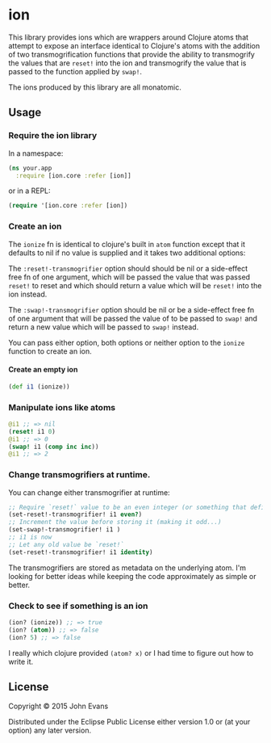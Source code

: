 # ion

This library provides ions which are wrappers around Clojure atoms that attempt
to expose an interface identical to Clojure's atoms with the addition of two
transmogrification functions that provide the ability to transmogrify the
values that are `reset!` into the ion and transmogrify the value that is passed
to the function applied by `swap!`.

The ions produced by this library are all monatomic.

## Usage

### Require the ion library

In a namespace:

```clojure
(ns your.app
  :require [ion.core :refer [ion]]
```

or in a REPL:

```clojure
(require '[ion.core :refer [ion])
```

### Create an ion

The `ionize` fn is identical to clojure's built in `atom` function except that
it defaults to nil if no value is supplied and it takes two additional options:

The `:reset!-transmogrifier` option should should be nil or a side-effect free
fn of one argument, which will be passed the value that was passed `reset!` to
reset and which should return a value which will be `reset!` into the ion instead.

The `:swap!-transmogrifier` option should be nil or be a side-effect free fn of
one argument that will be passed the value of to be passed to `swap!` and
return a new value which will be passed to `swap!` instead.

You can pass either option, both options or neither option to the `ionize`
function to create an ion.

#### Create an empty ion

```clojure
(def i1 (ionize))
```

### Manipulate ions like atoms

```clojure
@i1 ;; => nil
(reset! i1 0)
@i1 ;; => 0
(swap! i1 (comp inc inc))
@i1 ;; => 2
```

### Change transmogrifiers at runtime.

You can change either transmogrifier at runtime:

```clojure
;; Require `reset!` value to be an even integer (or something that defines an even? protocol, etc).
(set-reset!-transmogrifier! i1 even?)
;; Increment the value before storing it (making it odd...)
(set-swap!-transmogrifier! i1 )
;; i1 is now
;; Let any old value be `reset!`
(set-reset!-transmogrifier! i1 identity)
```

The transmogrifiers are stored as metadata on the underlying atom.  I'm looking
for better ideas while keeping the code approximately as simple or better.

### Check to see if something is an ion

```clojure
(ion? (ionize)) ;; => true
(ion? (atom)) ;; => false
(ion? 5) ;; => false
```

I really which clojure provided `(atom? x)` or I had time to figure out how to
write it.

## License

Copyright © 2015 John Evans

Distributed under the Eclipse Public License either version 1.0 or (at
your option) any later version.
